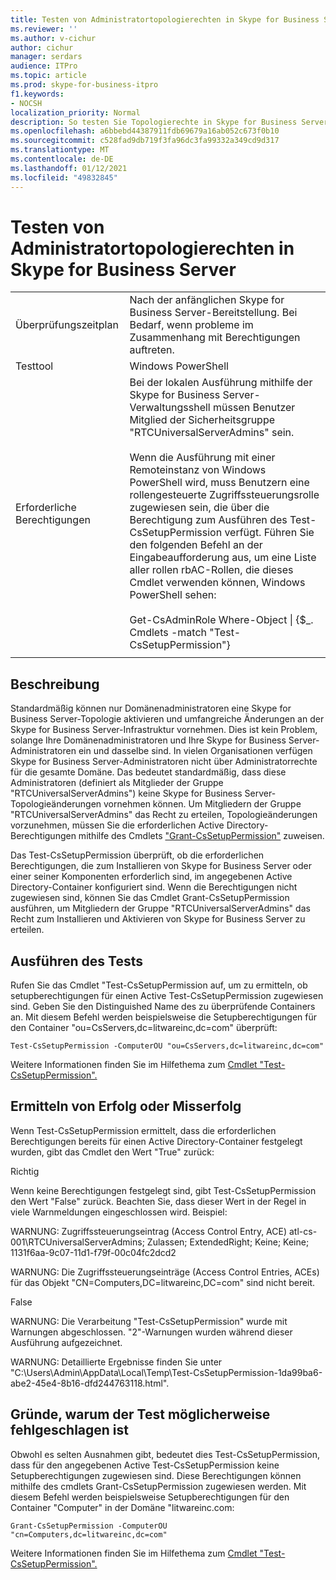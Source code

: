 ```yaml
---
title: Testen von Administratortopologierechten in Skype for Business Server
ms.reviewer: ''
ms.author: v-cichur
author: cichur
manager: serdars
audience: ITPro
ms.topic: article
ms.prod: skype-for-business-itpro
f1.keywords:
- NOCSH
localization_priority: Normal
description: So testen Sie Topologierechte in Skype for Business Server
ms.openlocfilehash: a6bbebd44387911fdb69679a16ab052c673f0b10
ms.sourcegitcommit: c528fad9db719f3fa96dc3fa99332a349cd9d317
ms.translationtype: MT
ms.contentlocale: de-DE
ms.lasthandoff: 01/12/2021
ms.locfileid: "49832845"
---
```

# <a name="testing-admin-topology-rights-in-skype-for-business-server"></a>Testen von Administratortopologierechten in Skype for Business Server

| | |
|--|--|
|Überprüfungszeitplan|Nach der anfänglichen Skype for Business Server-Bereitstellung. Bei Bedarf, wenn probleme im Zusammenhang mit Berechtigungen auftreten.|
|Testtool|Windows PowerShell|
|Erforderliche Berechtigungen|Bei der lokalen Ausführung mithilfe der Skype for Business Server-Verwaltungsshell müssen Benutzer Mitglied der Sicherheitsgruppe "RTCUniversalServerAdmins" sein.<br/><br/>Wenn die Ausführung mit einer Remoteinstanz von Windows PowerShell wird, muss Benutzern eine rollengesteuerte Zugriffssteuerungsrolle zugewiesen sein, die über die Berechtigung zum Ausführen des Test-CsSetupPermission verfügt. Führen Sie den folgenden Befehl an der Eingabeaufforderung aus, um eine Liste aller rollen rbAC-Rollen, die dieses Cmdlet verwenden können, Windows PowerShell sehen:<br/><br/>Get-CsAdminRole Where-Object \| {$_. Cmdlets -match "Test-CsSetupPermission"}|
|||

## <a name="description"></a>Beschreibung

Standardmäßig können nur Domänenadministratoren eine Skype for Business Server-Topologie aktivieren und umfangreiche Änderungen an der Skype for Business Server-Infrastruktur vornehmen. Dies ist kein Problem, solange Ihre Domänenadministratoren und Ihre Skype for Business Server-Administratoren ein und dasselbe sind. In vielen Organisationen verfügen Skype for Business Server-Administratoren nicht über Administratorrechte für die gesamte Domäne. Das bedeutet standardmäßig, dass diese Administratoren (definiert als Mitglieder der Gruppe "RTCUniversalServerAdmins") keine Skype for Business Server-Topologieänderungen vornehmen können. Um Mitgliedern der Gruppe "RTCUniversalServerAdmins" das Recht zu erteilen, Topologieänderungen vorzunehmen, müssen Sie die erforderlichen Active Directory-Berechtigungen mithilfe des Cmdlets ["Grant-CsSetupPermission"](https://docs.microsoft.com/powershell/module/skype/Grant-CsSetupPermission) zuweisen.
 
Das Test-CsSetupPermission überprüft, ob die erforderlichen Berechtigungen, die zum Installieren von Skype for Business Server oder einer seiner Komponenten erforderlich sind, im angegebenen Active Directory-Container konfiguriert sind. Wenn die Berechtigungen nicht zugewiesen sind, können Sie das Cmdlet Grant-CsSetupPermission ausführen, um Mitgliedern der Gruppe "RTCUniversalServerAdmins" das Recht zum Installieren und Aktivieren von Skype for Business Server zu erteilen.

## <a name="running-the-test"></a>Ausführen des Tests

Rufen Sie das Cmdlet "Test-CsSetupPermission auf, um zu ermitteln, ob setupberechtigungen für einen Active Test-CsSetupPermission zugewiesen sind. Geben Sie den Distinguished Name des zu überprüfende Containers an. Mit diesem Befehl werden beispielsweise die Setupberechtigungen für den Container "ou=CsServers,dc=litwareinc,dc=com" überprüft:

`Test-CsSetupPermission -ComputerOU "ou=CsServers,dc=litwareinc,dc=com"`

Weitere Informationen finden Sie im Hilfethema zum [Cmdlet "Test-CsSetupPermission".](https://docs.microsoft.com/powershell/module/skype/Test-CsSetupPermission)

## <a name="determining-success-or-failure"></a>Ermitteln von Erfolg oder Misserfolg

Wenn Test-CsSetupPermission ermittelt, dass die erforderlichen Berechtigungen bereits für einen Active Directory-Container festgelegt wurden, gibt das Cmdlet den Wert "True" zurück:

Richtig 

Wenn keine Berechtigungen festgelegt sind, gibt Test-CsSetupPermission den Wert "False" zurück. Beachten Sie, dass dieser Wert in der Regel in viele Warnmeldungen eingeschlossen wird. Beispiel:

WARNUNG: Zugriffssteuerungseintrag (Access Control Entry, ACE) atl-cs-001\RTCUniversalServerAdmins; Zulassen; ExtendedRight; Keine; Keine; 1131f6aa-9c07-11d1-f79f-00c04fc2dcd2 

WARNUNG: Die Zugriffssteuerungseinträge (Access Control Entries, ACEs) für das Objekt "CN=Computers,DC=litwareinc,DC=com" sind nicht bereit. 

False 

WARNUNG: Die Verarbeitung "Test-CsSetupPermission" wurde mit Warnungen abgeschlossen. "2"-Warnungen wurden während dieser Ausführung aufgezeichnet. 

WARNUNG: Detaillierte Ergebnisse finden Sie unter "C:\Users\Admin\AppData\Local\Temp\Test-CsSetupPermission-1da99ba6-abe2-45e4-8b16-dfd244763118.html". 

## <a name="reasons-why-the-test-might-have-failed"></a>Gründe, warum der Test möglicherweise fehlgeschlagen ist

Obwohl es selten Ausnahmen gibt, bedeutet dies Test-CsSetupPermission, dass für den angegebenen Active Test-CsSetupPermission keine Setupberechtigungen zugewiesen sind. Diese Berechtigungen können mithilfe des cmdlets Grant-CsSetupPermission zugewiesen werden. Mit diesem Befehl werden beispielsweise Setupberechtigungen für den Container "Computer" in der Domäne "litwareinc.com:

`Grant-CsSetupPermission -ComputerOU "cn=Computers,dc=litwareinc,dc=com"`

Weitere Informationen finden Sie im Hilfethema zum [Cmdlet "Test-CsSetupPermission".](https://docs.microsoft.com/powershell/module/skype/Test-CsSetupPermission)
